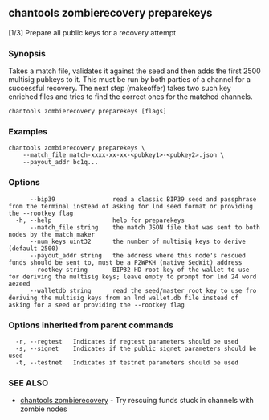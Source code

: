 ## chantools zombierecovery preparekeys

[1/3] Prepare all public keys for a recovery attempt

### Synopsis

Takes a match file, validates it against the seed and 
then adds the first 2500 multisig pubkeys to it.
This must be run by both parties of a channel for a successful recovery. The
next step (makeoffer) takes two such key enriched files and tries to find the
correct ones for the matched channels.

```
chantools zombierecovery preparekeys [flags]
```

### Examples

```
chantools zombierecovery preparekeys \
	--match_file match-xxxx-xx-xx-<pubkey1>-<pubkey2>.json \
	--payout_addr bc1q...
```

### Options

```
      --bip39                read a classic BIP39 seed and passphrase from the terminal instead of asking for lnd seed format or providing the --rootkey flag
  -h, --help                 help for preparekeys
      --match_file string    the match JSON file that was sent to both nodes by the match maker
      --num_keys uint32      the number of multisig keys to derive (default 2500)
      --payout_addr string   the address where this node's rescued funds should be sent to, must be a P2WPKH (native SegWit) address
      --rootkey string       BIP32 HD root key of the wallet to use for deriving the multisig keys; leave empty to prompt for lnd 24 word aezeed
      --walletdb string      read the seed/master root key to use fro deriving the multisig keys from an lnd wallet.db file instead of asking for a seed or providing the --rootkey flag
```

### Options inherited from parent commands

```
  -r, --regtest   Indicates if regtest parameters should be used
  -s, --signet    Indicates if the public signet parameters should be used
  -t, --testnet   Indicates if testnet parameters should be used
```

### SEE ALSO

* [chantools zombierecovery](chantools_zombierecovery.md)	 - Try rescuing funds stuck in channels with zombie nodes

